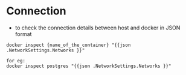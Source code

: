 # **Connection**
- to check the connection details between host and docker in JSON format
```
docker inspect {name_of_the_container} "{{json .NetworkSettings.Networks }}"

for eg:
docker inspect postgres "{{json .NetworkSettings.Networks }}"
```
